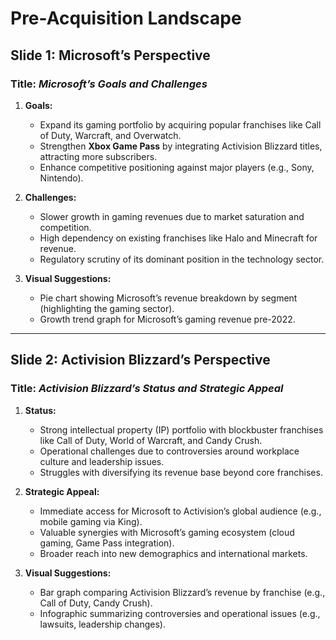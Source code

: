 
# Pre-Acquisition Landscape

## **Slide 1: Microsoft’s Perspective**
### **Title:** *Microsoft’s Goals and Challenges*

1. **Goals:**
   - Expand its gaming portfolio by acquiring popular franchises like Call of Duty, Warcraft, and Overwatch.
   - Strengthen **Xbox Game Pass** by integrating Activision Blizzard titles, attracting more subscribers.
   - Enhance competitive positioning against major players (e.g., Sony, Nintendo).

2. **Challenges:**
   - Slower growth in gaming revenues due to market saturation and competition.
   - High dependency on existing franchises like Halo and Minecraft for revenue.
   - Regulatory scrutiny of its dominant position in the technology sector.

3. **Visual Suggestions:**
   - Pie chart showing Microsoft’s revenue breakdown by segment (highlighting the gaming sector).  
   - Growth trend graph for Microsoft’s gaming revenue pre-2022.

---

## **Slide 2: Activision Blizzard’s Perspective**
### **Title:** *Activision Blizzard’s Status and Strategic Appeal*

1. **Status:**
   - Strong intellectual property (IP) portfolio with blockbuster franchises like Call of Duty, World of Warcraft, and Candy Crush.
   - Operational challenges due to controversies around workplace culture and leadership issues.
   - Struggles with diversifying its revenue base beyond core franchises.

2. **Strategic Appeal:**
   - Immediate access for Microsoft to Activision’s global audience (e.g., mobile gaming via King).
   - Valuable synergies with Microsoft’s gaming ecosystem (cloud gaming, Game Pass integration).
   - Broader reach into new demographics and international markets.

3. **Visual Suggestions:**
   - Bar graph comparing Activision Blizzard’s revenue by franchise (e.g., Call of Duty, Candy Crush).  
   - Infographic summarizing controversies and operational issues (e.g., lawsuits, leadership changes).
